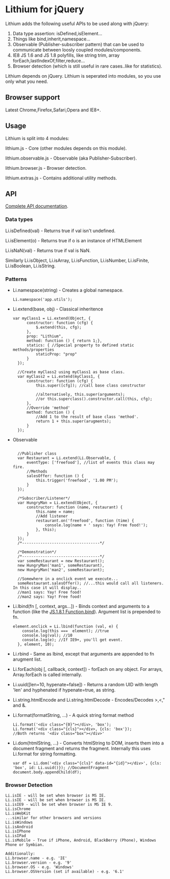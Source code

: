 # Lithium for jQuery

Lithium adds the following useful APIs to be used along with jQuery:

1. Data type assertion: isDefined,isElement...
2. Things like bind,inherit,namespace...
3. Observable (Publisher-subscriber pattern) that can be used to communicate between loosly coupled modules/components.
3. IE8 JS 1.6 and JS 1.8 polyfills, like string trim, array forEach,lastIndexOf,filter,reduce...
4. Browser detection (which is still useful in rare cases..like for statistics).

Lithium depends on jQuery. Lithium is seperated into modules, so you use only what you need.

## Browser support

Latest Chrome,Firefox,Safari,Opera and IE8+.

## Usage

Lithium is split into 4 modules:

lithium.js - Core (other modules depends on this module).

lithium.observable.js - Observable (aka Publisher-Subscriber).

lithium.browser.js - Browser detection.

lithium.extras.js - Contains additional utility methods.

## API

[Complete API documentation](http://munawwar.github.com/Lithium/doc/).

### Data types

Li.isDefined(val) - Returns true if val isn't undefined.

Li.isElement(o) - Returns true if o is an instance of HTMLElement

Li.isNaN(val) - Returns true if val is NaN.

Similarly Li.isObject, Li.isArray, Li.isFunction, Li.isNumber, Li.isFinite, Li.isBoolean, Li.isString.

### Patterns

* Li.namespace(string) - Creates a global namespace.

  ``Li.namespace('app.utils');``

* Li.extend(base, obj) - Classical inheritence

    <pre><code>var myClass1 = Li.extend(Object, {
        constructor: function (cfg) {
            $.extend(this, cfg);
        },
        prop: "Lithium",
        method: function () { return 1;},
        statics: { //Special property to defined static methods/properties
            staticProp: "prop"
        }
    });

    //Create myClass2 using myClass1 as base class.
    var myClass2 = Li.extend(myClass1, {
        constructor: function (cfg) {
            this.super([cfg]); //call base class constructor

            //alternatively, this.super(arguments);
            //or this.superclass().constructor.call(this, cfg);
        },
        //Override 'method'
        method: function () {
            //Add 1 to the result of base class 'method'.
            return 1 + this.super(arugments);
        }
    });</code></pre>

* Observable

    <pre><code>
    //Publisher class
    var Restaurant = Li.extend(Li.Observable, {
        eventType: ['freefood'], //list of events this class may fire.
        //Methods
        salesOffer: function () {
            this.trigger('freefood', '1.00 PM');
        }
    });

    /*Subscriber/Listener*/
    var HungryMan = Li.extend(Object, {
        constructor: function (name, restaurant) {
            this.name = name;
            //Add listener
            restaurant.on('freefood', function (time) {
                console.log(name + ' says: Yay! Free food!');
            }, this);
        }
    });
    /*----------------------------------*/

    /*Demonstration*/
    /*----------------------------------*/
    var someRestaurant = new Restaurant();
    new HungryMan('man1', someRestaurant),
    new HungryMan('man2', someRestaurant);

    //Somewhere in a onclick event we execute...
    someRestaurant.salesOffer(); //...this would call all listeners. In this case it will display..
    //man1 says: Yay! Free food!
    //man2 says: Yay! Free food!</code></pre>

* Li.lbind(fn [, context, args...]) - Binds context and arguments to a function (like the [JS.1.8.1 Function.bind](https://developer.mozilla.org/en-US/docs/JavaScript/Reference/Global_Objects/Function/bind)). Argument list is prepended to fn.

    <pre><code>element.onclick = Li.lbind(function (val, e) {
      console.log(this ===  element); //true
      console.log(val); //10
      console.log(e); //If IE9+, you'll get event.
    }, element, 10);</code></pre>

* Li.rbind - Same as lbind, except that arguments are appended to fn arugment list.

* Li.forEach(obj [, callback, context]) - forEach on any object. For arrays, Array.forEach is called internally.
* Li.uuid([len=10, hypenate=false]) - Returns a random UID with length 'len' and hyphenated if hypenate=true, as string.
* Li.string.htmlEncode and Li.string.htmlDecode - Encodes/Decodes >,<," and &.
* Li.format(formatString, ...) - A quick string format method

  <pre><code>Li.format('&lt;div class="{0}"&gt;&lt;/div&gt;, 'box');
  Li.format('&lt;div class="{cls}"&gt;&lt;/div&gt;, {cls: 'box'});
  //Both returns '&lt;div class="box"&gt;&lt;/div&gt;'</code></pre>

* Li.dom(htmlString, ...) - Converts htmlString to DOM, inserts them into a document fragment and returns the fragment.
  Internally this uses Li.format for string formatting.

  <pre><code>var df = Li.dom('&lt;div class="{cls}" data-id="{id}"&gt;&lt;/div&gt;', {cls: 'box', id: Li.uuid()}); //DocumentFragment
  document.body.appendChild(df);</code></pre>

### Browser Detection

<pre><code>Li.isIE - will be set when browser is MS IE.
Li.isIE - will be set when browser is MS IE.
Li.isIE9 - will be set when browser is MS IE 9.
Li.isChrome
Li.isWebKit
...similar for other browsers and versions
Li.isWindows
Li.isAndroid
Li.isIPhone
Li.isIPad
Li.isMobile - True if iPhone, Android, BlackBerry (Phone), Windows Phone or Symbian.

Additionally:
Li.browser.name - e.g. 'IE'
Li.browser.version - e.g. '9'
Li.browser.OS - e.g. 'Windows'
Li.browser.OSVersion (set if available) - e.g. '6.1'
</code></pre>
